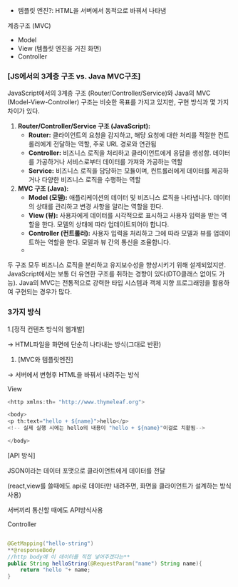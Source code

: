 - 템플릿 엔진?: HTML을  서버에서 동적으로 바꿔서 나타냄

계층구조 (MVC)

- Model
- View (템플릿 엔진을 거친 화면)
- Controller

### [JS에서의 3계층 구조 vs. Java MVC구조]

JavaScript에서의 3계층 구조 (Router/Controller/Service)와 Java의 MVC (Model-View-Controller) 구조는 비슷한 목표를 가지고 있지만, 구현 방식과 몇 가지 차이가 있다.

1. **Router/Controller/Service 구조 (JavaScript):**
    - **Router:** 클라이언트의 요청을 감지하고, 해당 요청에 대한 처리를 적절한 컨트롤러에게 전달하는 역할, 주로 URL 경로와 연관됨
    - **Controller:** 비즈니스 로직을 처리하고 클라이언트에게 응답을 생성함. 데이터를 가공하거나 서비스로부터 데이터를 가져와 가공하는 역할
    - **Service:** 비즈니스 로직을 담당하는 모듈이며, 컨트롤러에게 데이터를 제공하거나 다양한 비즈니스 로직을 수행하는 역할
2. **MVC 구조 (Java):**
    - **Model (모델):** 애플리케이션의 데이터 및 비즈니스 로직을 나타냅니다. 데이터의 상태를 관리하고 변경 사항을 알리는 역할을 한다.
    - **View (뷰):** 사용자에게 데이터를 시각적으로 표시하고 사용자 입력을 받는 역할을 한다. 모델의 상태에 따라 업데이트되어야 합니다.
    - **Controller (컨트롤러):** 사용자 입력을 처리하고 그에 따라 모델과 뷰를 업데이트하는 역할을 한다. 모델과 뷰 간의 통신을 조율합니다.
    -

두 구조 모두 비즈니스 로직을 분리하고 유지보수성을 향상시키기 위해 설계되었지만.  JavaScript에서는 보통 더 유연한 구조를 취하는 경향이 있다(DTO클래스 없이도 가능). Java의 MVC는 전통적으로 강력한 타입 시스템과 객체 지향 프로그래밍을 활용하여 구현되는 경우가 많다.

### 3가지 방식

1.[정적 컨텐츠 방식의 웹개발]

→ HTML파일을 화면에 단순히 나타내는 방식(그대로 반환)

1. [MVC와 템플릿엔진]

→ 서버에서 변형후 HTML을 바꿔서 내려주는 방식

View

```java
<http xmlns:th= "http://www.thymeleaf.org">

<body>
<p th:text="hello + ${name}">hello</p>
<!-- 실제 실행 시에는 hello의 내용이 "hello + ${name}"이걸로 치홛됨-->

</body>
```

[API 방식]

JSON이라는 데이터 포맷으로 클라이언트에게 데이터를 전달

(react,view를 쓸때에도 api로 데이터만 내려주면, 화면을 클라이언트가 설계하는 방식 사용)

서버끼리 통신할 때에도 API방식사용

Controller

```java

@GetMapping("hello-string")
**@responseBody
//http body에 이 데이터를 직접 넣어주겠다는** 
public String helloString(@RequestParam("name") String name){
	return "hello "+ name;
}
```
